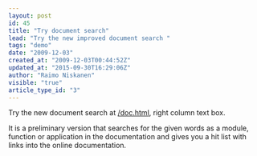 ```yaml
---
layout: post
id: 45
title: "Try document search"
lead: "Try the new improved document search "
tags: "demo"
date: "2009-12-03"
created_at: "2009-12-03T00:44:52Z"
updated_at: "2015-09-30T16:29:06Z"
author: "Raimo Niskanen"
visible: "true"
article_type_id: "3"
---
```


 Try the new document search at [/doc.html](/doc.html), right column text box.

 It is a preliminary version that searches for the given words as a module, function or application in the documentation and gives you a hit list with links into the online documentation.
